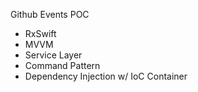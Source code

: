 Github Events POC

- RxSwift
- MVVM
- Service Layer
- Command Pattern
- Dependency Injection w/ IoC Container
